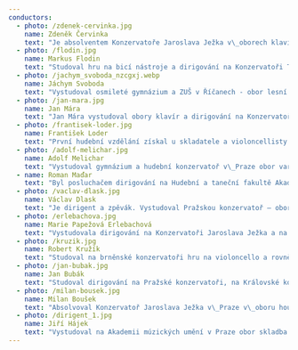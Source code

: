 ```yaml
---
conductors:
  - photo: /zdenek-cervinka.jpg
    name: Zdeněk Červinka
    text: "Je absolventem Konzervatoře Jaroslava Ježka v\_oborech klavír (I.\_Parker, K. Kasíková) a dirigování (H. Farkač, J. Petrdlík). Ve studiu dirigování dále pokračuje na pražské HAMU pod vedením T. Koutníka, L. Svárovského a L. Vasilka. Jako klavírista se během studií na konzervatoři účastnil mnoha klavírních soutěží. Mezi jeho úspěchy patří první cena a\_absolutní vítězství 13. ročníku\_mezinárodní soutěže F. Liszta v\_maďarském Györu, absolutní vítězství a zvláštní cena poroty v\_mezinárodní soutěži Wiener Klassik ve Vídni a\_první cena soutěže L. van Beethovena ve Vídni.\n\nSOP8 diriguje od roku 2023."
  - photo: /flodin.jpg
    name: Markus Flodin
    text: "Studoval hru na bicí nástroje a dirigování na Konzervatoři Teplice. Dirigování se dále věnuje na Pražské konzervatoři ve třídách Miriam Němcové a Jakuba Zichy.\n\nSOP8 dirigoval v\_roce 2024."
  - photo: /jachym_svoboda_nzcgxj.webp
    name: Jáchym Svoboda
    text: "Vystudoval osmileté gymnázium a ZUŠ v Říčanech - obor lesní roh a následně dirigování na Pražské konzervatoři pod vedením Miriam Němcové a Jakuba Zichy. Ve studiu dirigování pokračuje na brněnské JAMU.\n\nSOP8 dirigoval v\_letech 2020-2023."
  - photo: /jan-mara.jpg
    name: Jan Mára
    text: "Jan Mára vystudoval obory klavír a dirigování na Konzervatoři Jaroslava Ježka. V současnosti studuje dirigování na HAMU v\_Praze.\n\nSOP8 dirigoval v\_roce 2022."
  - photo: /frantisek-loder.jpg
    name: František Loder
    text: "První hudební vzdělání získal u skladatele a violoncellisty Romana Haase. Jeho prvním hudebním nástrojem byla klasická kytara, kterou studoval v letech 2011 až 2019 u Taťány Klánské. Dirigování začal studovat na letních kurzech komorní hudby v\_Soběslavi u Jana Steyera v roce 2013. Tento obor studoval na Konzervatoři J. Ježka i na Pražské konzervatoři.\n\nSOP8 dirigoval v\_roce 2022."
  - photo: /adolf-melichar.jpg
    name: Adolf Melichar
    text: "Vystudoval gymnázium a hudební konzervatoř v\_Praze obor varhany a dirigování a následně Akademii múzických umění v Praze obor dirigování. Po ukončení studia působil jako korepetitor Hudebního Divadla Karlín, korepetitor Státní opery Praha a sbormistr Státní Opery. V\_současnosti pracuje jako sbormistr a\_asistent dirigenta ve Státní Opeře Praha.\n\nSOP8 dirigoval v\_letech 2009-2020."
  - name: Roman Maďar
    text: "Byl posluchačem dirigování na Hudební a taneční fakultě Akademie múzických umění v\_Praze pod vedením Doc. Tomáše Koutníka, Mgr. Norberta Baxy a Mgr. Prof. Ivana Paříka.\n\nSOP8 dirigoval v\_roce 2019."
  - photo: /vaclav-dlask.jpg
    name: Václav Dlask
    text: "Je dirigent a zpěvák. Vystudoval Pražskou konzervatoř – obor dirigování (prof. M. Němcová, prof. H.Farkač) a obor klasický zpěv (prof. J.Kubík). Od října roku 2017 pokračoval ve studiu dirigování na Hudební Akademii múzických umění v\_Praze.\n\nSOP8 dirigoval v\_letech 2017 – 2018, 2020, 2022."
  - photo: /erlebachova.jpg
    name: Marie Papežová Erlebachová
    text: "Vystudovala dirigování na Konzervatoři Jaroslava Ježka a na HAMU v Praze, pod vedením doc. Tomáše Koutníka, doc. Leoše Svárovského a prof. Jiřího Chvály.\n\nSOP8 dirigovala v\_letech 2015 - 2016."
  - photo: /kruzik.jpg
    name: Robert Kružík
    text: "Studoval na brněnské konzervatoři hru na violoncello a rovněž obor dirigování. Ve studiu pokračoval na pražské AMU, kde jeho pedagogy byli Leoš Svárovský, Charles Olivieri-Munroe, Lubomír Mátl v dirigování a Miroslav Petráš ve hře na violoncello. Je stálým hostujícím dirigentem Filharmonie Brno a šéfdirigentem Filharmonie Bohuslava Martinů ve Zlíně. Je laureátem ceny Jiřího Bělohlávka pro umělce do třiceti let.\n\nSOP8 dirigoval v\_roce 2014."
  - photo: /jan-bubak.jpg
    name: Jan Bubák
    text: "Studoval dirigování na Pražské konzervatoři, na Královské konzervatoři v nizozemském Haagu a Akademii múzických umění v Praze. V roce 2009 absolvoval mistrovské kurzy vídeňské Universität für Musik und darstellende Kunst.\n\nSOP8 dirigoval v\_roce 2011."
  - photo: /milan-bousek.jpg
    name: Milan Boušek
    text: "Absolvoval Konzervatoř Jaroslava Ježka v\_Praze v\_oboru housle (prof.Lukáš Kuta) a obor dirigování (prof. Hynek Farkač).\n\nSOP8 dirigoval v\_roce 2009."
  - photo: /dirigent_1.jpg
    name: Jiří Hájek
    text: "Vystudoval na Akademii múzických umění v Praze obor skladba u prof. Ivana Kurze. Při studiu skladby\nna vysoké škole pokračoval ve studiu dirigování. Jiří Hájek je autorem mnoha skladeb komorního a\nsymfonického rázu a dále také scénických a filmových hudeb.\n\nSOP8 dirigoval v\_letech 2004 – 2008."
---
```


